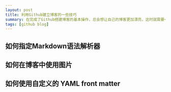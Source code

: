 ```yaml
---
layout: post
title: 利用Github建立博客的一些技巧
summary: 在完成了Github搭建博客的基本操作，总会想让自己的博客更加漂亮，这时就需要一些技巧了。
tags: [github blog]
---
```


## 如何指定Markdown语法解析器


## 如何在博客中使用图片


## 如何使用自定义的 YAML front matter


